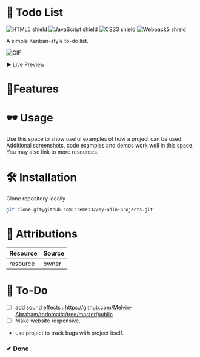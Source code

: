 # 📝 Todo List
![HTML5 shield](https://img.shields.io/badge/-HTML5-blue)
![JavaScript shield](https://img.shields.io/badge/-JavaScript-yellow)
![CSS3 shield](https://img.shields.io/badge/-CSS3-orange)
![Webpack5 shield](https://img.shields.io/badge/-Webpack5-red)

A simple Kanban-style to-do list.

![GIF]()

[▶ Live Preview](https://creme332.github.io/my-odin-projects/todo-list/dist)

# 🚀Features

# 🕶 Usage
Use this space to show useful examples of how a project can be used. Additional screenshots, code examples and demos work well in this space. You may also link to more resources.

#  🛠 Installation
Clone repository locally
```bash
git clone git@github.com:creme332/my-odin-projects.git
```
# 📌 Attributions
Resource | Source
---|---
resource| owner

# 🔨 To-Do
- [ ] add sound effects : https://github.com/Melvin-Abraham/todomatic/tree/master/public
- [ ] Make website responsive.
- use project to track bugs with project itself.

### ✔ Done
